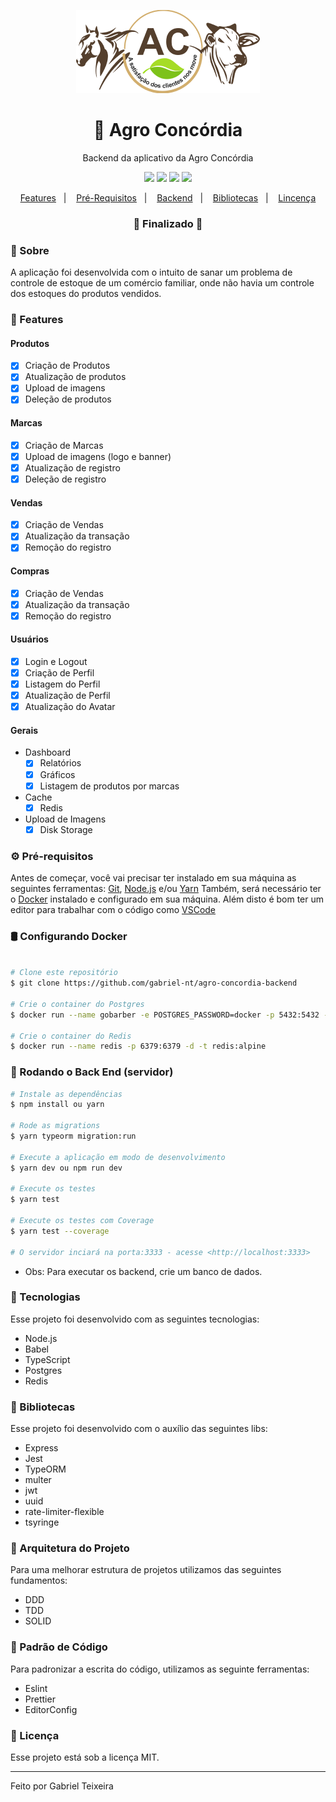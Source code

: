 <p align="center">
  <img src="https://github.com/gabriel-nt/app-agro-concordia/blob/master/mobile/src/assets/logo.png" alt="Agro Concórdia" />
</p>

<h1 align="center">
    🚀 Agro Concórdia
</h1>
<p align="center">Backend da aplicativo da Agro Concórdia</p>

<p align="center">
  <img src="https://img.shields.io/static/v1?label=node&message=14.15.0&color=green&logo=node.js" />
  <img src="https://img.shields.io/static/v1?label=typescript&message=4.3.2&color=blue&logo=typescript" />
  <img src="https://img.shields.io/badge/last%20commit-july-orange" />
  <img src="https://img.shields.io/badge/license-MIT-success"/>
</p>

<p align="center">
  <a href="#-features">Features</a>&nbsp;&nbsp;&nbsp;|&nbsp;&nbsp;&nbsp;
  <a href="#-pré-requisitos">Pré-Requisitos</a>&nbsp;&nbsp;&nbsp;|&nbsp;&nbsp;&nbsp;
  <a href="#-rodando-o-back-end-servidor">Backend</a>&nbsp;&nbsp;&nbsp;|&nbsp;&nbsp;&nbsp;
  <a href="#-bibliotecas">Bibliotecas</a>&nbsp;&nbsp;&nbsp;|&nbsp;&nbsp;&nbsp;
  <a href="#-licença">Lincença</a>
</p>

<h3 align="center">
🚧  Finalizado  🚧
</h3>

### 📌 Sobre

A aplicação foi desenvolvida com o intuito de sanar um problema de controle de estoque de um comércio familiar,
onde não havia um controle dos estoques do produtos vendidos.

### 📎 Features

#### Produtos

- [x] Criação de Produtos
- [x] Atualização de produtos
- [x] Upload de imagens
- [x] Deleção de produtos

#### Marcas

- [x] Criação de Marcas
- [x] Upload de imagens (logo e banner)
- [x] Atualização de registro
- [x] Deleção de registro

#### Vendas

- [x] Criação de Vendas
- [x] Atualização da transação
- [x] Remoção do registro

#### Compras

- [x] Criação de Vendas
- [x] Atualização da transação
- [x] Remoção do registro

#### Usuários

- [x] Login e Logout
- [x] Criação de Perfil
- [x] Listagem do Perfil
- [x] Atualização de Perfil
- [x] Atualização do Avatar

#### Gerais

- Dashboard
  - [x] Relatórios
  - [x] Gráficos
  - [x] Listagem de produtos por marcas
- Cache
  - [x] Redis
- Upload de Imagens
  - [x] Disk Storage

### ⚙ Pré-requisitos

Antes de começar, você vai precisar ter instalado em sua máquina as seguintes ferramentas:
[Git](https://git-scm.com), [Node.js](https://nodejs.org/en/) e/ou [Yarn](https://https://yarnpkg.com/)
Também, será necessário ter o [Docker](https://www.docker.com/) instalado e configurado em sua máquina.
Além disto é bom ter um editor para trabalhar com o código como [VSCode](https://code.visualstudio.com/)

### 🛢 Configurando Docker

```bash

# Clone este repositório
$ git clone https://github.com/gabriel-nt/agro-concordia-backend

# Crie o container do Postgres
$ docker run --name gobarber -e POSTGRES_PASSWORD=docker -p 5432:5432 -d postgres

# Crie o container do Redis
$ docker run --name redis -p 6379:6379 -d -t redis:alpine

```

### 🎲 Rodando o Back End (servidor)

```bash
# Instale as dependências
$ npm install ou yarn

# Rode as migrations
$ yarn typeorm migration:run

# Execute a aplicação em modo de desenvolvimento
$ yarn dev ou npm run dev

# Execute os testes
$ yarn test

# Execute os testes com Coverage
$ yarn test --coverage

# O servidor inciará na porta:3333 - acesse <http://localhost:3333>
```

- Obs: Para executar os backend, crie um banco de dados.

### 🚀 Tecnologias

Esse projeto foi desenvolvido com as seguintes tecnologias:

- Node.js
- Babel
- TypeScript
- Postgres
- Redis

### 📕 Bibliotecas

Esse projeto foi desenvolvido com o auxílio das seguintes libs:

- Express
- Jest
- TypeORM
- multer
- jwt
- uuid
- rate-limiter-flexible
- tsyringe

### 📙 Arquitetura do Projeto

Para uma melhorar estrutura de projetos utilizamos das seguintes fundamentos:

- DDD
- TDD
- SOLID

### 📘 Padrão de Código

Para padronizar a escrita do código, utilizamos as seguinte ferramentas:

- Eslint
- Prettier
- EditorConfig

### 📝 Licença

Esse projeto está sob a licença MIT.

<hr/>

Feito por Gabriel Teixeira

